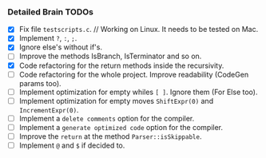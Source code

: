 ### Detailed Brain TODOs

- [x] Fix file ```testscripts.c```. // Working on Linux. It needs to be tested on Mac.
- [x] Implement ```?```, ```:```, ```;```.
- [x] Ignore else's without if's.
- [ ] Improve the methods IsBranch, IsTerminator and so on.
- [x] Code refactoring for the return methods inside the recursivity.
- [ ] Code refactoring for the whole project. Improve readability (CodeGen params too).
- [ ] Implement optimization for empty whiles ```[ ]```. Ignore them (For Else too).
- [ ] Implement optimization for empty moves ```ShiftExpr(0)``` and ```IncrementExpr(0)```.
- [ ] Implement a ```delete comments``` option for the compiler.
- [ ] Implement a ```generate optimized code``` option for the compiler.
- [ ] Improve the ```return``` at the method ```Parser::isSkippable```.
- [ ] Implement ```@``` and ```$``` if decided to.
